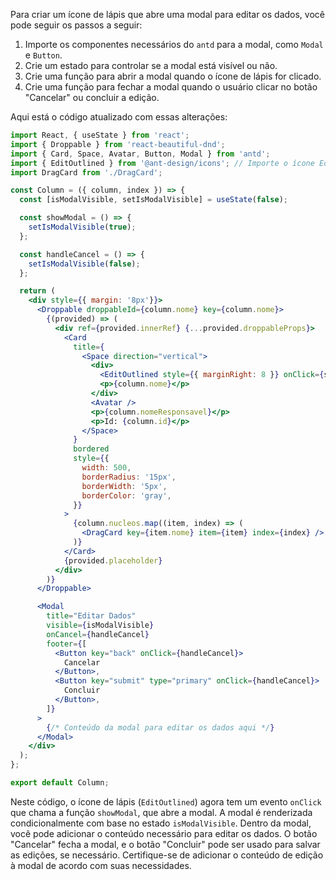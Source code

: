 Para criar um ícone de lápis que abre uma modal para editar os dados, você pode seguir os passos a seguir:

1. Importe os componentes necessários do `antd` para a modal, como `Modal` e `Button`.
2. Crie um estado para controlar se a modal está visível ou não.
3. Crie uma função para abrir a modal quando o ícone de lápis for clicado.
4. Crie uma função para fechar a modal quando o usuário clicar no botão "Cancelar" ou concluir a edição.

Aqui está o código atualizado com essas alterações:

```jsx
import React, { useState } from 'react';
import { Droppable } from 'react-beautiful-dnd';
import { Card, Space, Avatar, Button, Modal } from 'antd';
import { EditOutlined } from '@ant-design/icons'; // Importe o ícone EditOutlined
import DragCard from './DragCard';

const Column = ({ column, index }) => {
  const [isModalVisible, setIsModalVisible] = useState(false);

  const showModal = () => {
    setIsModalVisible(true);
  };

  const handleCancel = () => {
    setIsModalVisible(false);
  };

  return (
    <div style={{ margin: '8px'}}>
      <Droppable droppableId={column.nome} key={column.nome}>
        {(provided) => (
          <div ref={provided.innerRef} {...provided.droppableProps}>
            <Card
              title={
                <Space direction="vertical">
                  <div>
                    <EditOutlined style={{ marginRight: 8 }} onClick={showModal} /> {/* Ícone de lápis com evento onClick */}
                    <p>{column.nome}</p>
                  </div>
                  <Avatar />
                  <p>{column.nomeResponsavel}</p>
                  <p>Id: {column.id}</p>
                </Space>
              }
              bordered
              style={{
                width: 500,
                borderRadius: '15px',
                borderWidth: '5px',
                borderColor: 'gray',
              }}
            >
              {column.nucleos.map((item, index) => (
                <DragCard key={item.nome} item={item} index={index} />
              )}
            </Card>
            {provided.placeholder}
          </div>
        )}
      </Droppable>

      <Modal
        title="Editar Dados"
        visible={isModalVisible}
        onCancel={handleCancel}
        footer={[
          <Button key="back" onClick={handleCancel}>
            Cancelar
          </Button>,
          <Button key="submit" type="primary" onClick={handleCancel}>
            Concluir
          </Button>,
        ]}
      >
        {/* Conteúdo da modal para editar os dados aqui */}
      </Modal>
    </div>
  );
};

export default Column;
```

Neste código, o ícone de lápis (`EditOutlined`) agora tem um evento `onClick` que chama a função `showModal`, que abre a modal. A modal é renderizada condicionalmente com base no estado `isModalVisible`. Dentro da modal, você pode adicionar o conteúdo necessário para editar os dados. O botão "Cancelar" fecha a modal, e o botão "Concluir" pode ser usado para salvar as edições, se necessário. Certifique-se de adicionar o conteúdo de edição à modal de acordo com suas necessidades.